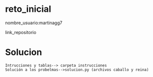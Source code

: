 # reto_inicial
nombre_usuario:martinagg7

link_repositorio
  # Solucion
    Intrucciones y tablas--> carpeta instrucciones
    Solución a los probelmas-->solucion.py (archivos caballo y reina)
